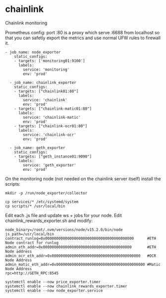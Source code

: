 # chainlink
Chainlink monitoring

Prometheus config:
port :80 is a proxy which serve :6688 from localhost so that you can safetly export the metrics and use normal UFW rules to firewall it.
```
- job_name: node_exporter
    static_configs:
    - targets: ['monitoring01:9100']
      labels:
        service: 'monitoring'
        env: 'prod'

  - job_name: chainlink_exporter
    static_configs:
    - targets: ["chainlink01:80"]
      labels:
        service: 'chainlink'
        env: 'prod'
    - targets: ["chainlink-matic01:80"]
      labels:
        service: 'chainlink-matic'
        env: 'prod'
    - targets: ["chainlink-ocr01:80"]
      labels:
        service: 'chainlink-ocr'
        env: 'prod'

  - job_name: geth_exporter
    static_configs:
    - targets: ["geth_instance01:9090"]
      labels:
        service: 'geth_exporter'
        env: 'prod'
```


On the monitoring node (not needed on the chainlink server itself) install the scripts:
```
mkdir -p /run/node_exporter/collector

cp services/* /etc/systemd/system
cp scripts/* /usr/local/bin
```

Edit each .js file and update ws + jobs for your node. 
Edit chainlink_rewards_exporter.sh and modify:
```
node_binary=/root/.nvm/versions/node/v15.2.0/bin/node
js_path=/usr/local/bin
contract_runlog=0x0000000000000000000000000000000000000000      #ETH Node contract for runlog
admin_eth_addr=0x0000000000000000000000000000000000000000       #ETH Node address
admin_ocr_eth_addr=0x0000000000000000000000000000000000000000   #OCR Node Address
admin_matic_eth_addr=0x0000000000000000000000000000000000000000 #Matic Node Address
rpc=http://GETH_RPC:8545
```
```
systemctl enable --now price_exporter.timer
systemctl enable --now chainlink_rewards_exporter.timer
systemctl enable --now node_exporter.service
```
